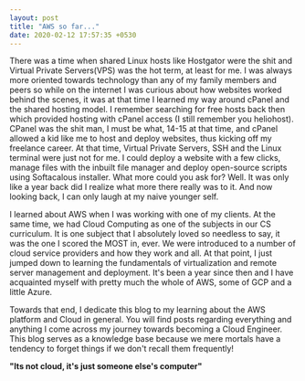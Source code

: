 ```yaml
---
layout: post
title: "AWS so far..."
date: 2020-02-12 17:57:35 +0530
---
```


There was a time when shared Linux hosts like Hostgator were the shit and Virtual Private Servers(VPS) was the hot term, at least for me. I was always more oriented towards technology than any of my family members and peers so while on the internet I was curious about how websites worked behind the scenes, it was at that time I learned my way around cPanel and the shared hosting model. I remember searching for free hosts back then which provided hosting with cPanel access (I still remember you heliohost). CPanel was the shit man, I must be what, 14-15 at that time, and cPanel allowed a kid like me to host and deploy websites, thus kicking off my freelance career. At that time, Virtual Private Servers, SSH and the Linux terminal were just not for me. I could deploy a website with a few clicks, manage files with the inbuilt file manager and deploy open-source scripts using Softacalous installer. What more could you ask for? Well. It was only like a year back did I realize what more there really was to it. And now looking back, I can only laugh at my naive younger self.

I learned about AWS when I was working with one of my clients. At the same time, we had Cloud Computing as one of the subjects in our CS curriculum. It is one subject that I absolutely loved so needless to say, it was the one I scored the MOST in, ever. We were introduced to a number of cloud service providers and how they work and all. At that point, I just jumped down to learning the fundamentals of virtualization and remote server management and deployment. It's been a year since then and I have acquainted myself with pretty much the whole of AWS, some of GCP and a little Azure. 

Towards that end, I dedicate this blog to my learning about the AWS platform and Cloud in general. You will find posts regarding everything and anything I come across my journey towards becoming a Cloud Engineer. This blog serves as a knowledge base because we mere mortals have a tendency to forget things if we don't recall them frequently!


__"Its not cloud, it's just someone else's computer"__

